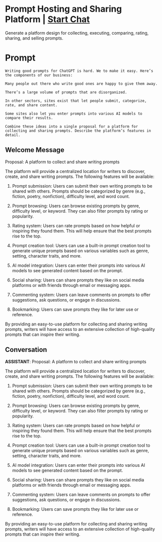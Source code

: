 

# Prompt Hosting and Sharing Platform | [Start Chat](https://gptcall.net/chat.html?data=%7B%22contact%22%3A%7B%22id%22%3A%22D_JxDmbi0QH2k1IYhHpX_%22%2C%22flow%22%3Atrue%7D%7D)
Generate a platform design for collecting, executing, comparing, rating, sharing, and selling prompts.

# Prompt

```
Writing good prompts for ChatGPT is hard. We to make it easy. Here’s the components of our business:

Many people out there who write good ones are happy to give them away. 

There’s a large volume of prompts that are disorganized.

In other sectors, sites exist that let people submit, categorize, rate, and share content. 

Some sites also let you enter prompts into various AI models to compare their results.

Combine these ideas into a single proposal for a platform for collecting and sharing prompts. Describe the platform’s features in detail.
```

## Welcome Message
Proposal: A platform to collect and share writing prompts



The platform will provide a centralized location for writers to discover, create, and share writing prompts. The following features will be available:



1. Prompt submission: Users can submit their own writing prompts to be shared with others. Prompts should be categorized by genre (e.g., fiction, poetry, nonfiction), difficulty level, and word count.



2. Prompt browsing: Users can browse existing prompts by genre, difficulty level, or keyword. They can also filter prompts by rating or popularity.



3. Rating system: Users can rate prompts based on how helpful or inspiring they found them. This will help ensure that the best prompts rise to the top.



4. Prompt creation tool: Users can use a built-in prompt creation tool to generate unique prompts based on various variables such as genre, setting, character traits, and more.



5. AI model integration: Users can enter their prompts into various AI models to see generated content based on the prompt.



6. Social sharing: Users can share prompts they like on social media platforms or with friends through email or messaging apps.



7. Commenting system: Users can leave comments on prompts to offer suggestions, ask questions, or engage in discussions.



8. Bookmarking: Users can save prompts they like for later use or reference.



By providing an easy-to-use platform for collecting and sharing writing prompts, writers will have access to an extensive collection of high-quality prompts that can inspire their writing.

## Conversation

**ASSISTANT**: Proposal: A platform to collect and share writing prompts



The platform will provide a centralized location for writers to discover, create, and share writing prompts. The following features will be available:



1. Prompt submission: Users can submit their own writing prompts to be shared with others. Prompts should be categorized by genre (e.g., fiction, poetry, nonfiction), difficulty level, and word count.



2. Prompt browsing: Users can browse existing prompts by genre, difficulty level, or keyword. They can also filter prompts by rating or popularity.



3. Rating system: Users can rate prompts based on how helpful or inspiring they found them. This will help ensure that the best prompts rise to the top.



4. Prompt creation tool: Users can use a built-in prompt creation tool to generate unique prompts based on various variables such as genre, setting, character traits, and more.



5. AI model integration: Users can enter their prompts into various AI models to see generated content based on the prompt.



6. Social sharing: Users can share prompts they like on social media platforms or with friends through email or messaging apps.



7. Commenting system: Users can leave comments on prompts to offer suggestions, ask questions, or engage in discussions.



8. Bookmarking: Users can save prompts they like for later use or reference.



By providing an easy-to-use platform for collecting and sharing writing prompts, writers will have access to an extensive collection of high-quality prompts that can inspire their writing.

